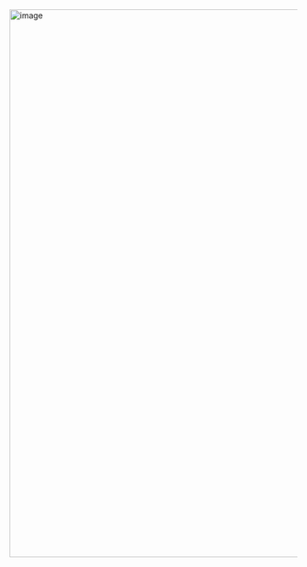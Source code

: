 
<img width="960" alt="image" src="https://github.com/user-attachments/assets/dc85aec4-628c-4636-bd32-2c350266a8a9" />
